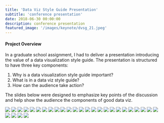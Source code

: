 ```yaml
---
title: 'Data Viz Style Guide Presentation'
subtitle: 'conference presentation'
date: 2018-06-30 00:00:00
description: conference presentation
featured_image: '/images/keynote/dvsg_21.jpeg'
---
```



#### Project Overview

In a graduate school assignment, I had to deliver a presentation introducing the value of a data visualization style guide. The presentation is structured to have three key components:
1. Why is a data visualization style guide important?
2. What is in a data viz style guide?
3. How can the audience take action?

The slides below were designed to emphasize key points of the discussion and help show the audience the components of good data viz. 
<br/>

<div class="gallery" data-columns="3">
    <img src="/images/keynote/dvsg_01.jpeg">
    <img src="/images/keynote/dvsg_02.jpeg">
    <img src="/images/keynote/dvsg_03.jpeg">
    <img src="/images/keynote/dvsg_04.jpeg">
    <img src="/images/keynote/dvsg_05.jpeg">
    <img src="/images/keynote/dvsg_06.jpeg">  
    <img src="/images/keynote/dvsg_07.jpeg">
    <img src="/images/keynote/dvsg_08.jpeg">
    <img src="/images/keynote/dvsg_09.jpeg">
    <img src="/images/keynote/dvsg_10.jpeg">
    <img src="/images/keynote/dvsg_11.jpeg">
    <img src="/images/keynote/dvsg_12.jpeg">
    <img src="/images/keynote/dvsg_13.jpeg">
    <img src="/images/keynote/dvsg_14.jpeg">
    <img src="/images/keynote/dvsg_15.jpeg">
    <img src="/images/keynote/dvsg_16.jpeg">
    <img src="/images/keynote/dvsg_17.jpeg">
    <img src="/images/keynote/dvsg_18.jpeg">
    <img src="/images/keynote/dvsg_19.jpeg">
    <img src="/images/keynote/dvsg_20.jpeg">
    <img src="/images/keynote/dvsg_21.jpeg">
    <img src="/images/keynote/dvsg_22.jpeg">
    <img src="/images/keynote/dvsg_23.jpeg">
    <img src="/images/keynote/dvsg_24.jpeg">
    <img src="/images/keynote/dvsg_25.jpeg">
    <img src="/images/keynote/dvsg_26.jpeg">
    <img src="/images/keynote/dvsg_27.jpeg"> 
    <img src="/images/keynote/dvsg_28.jpeg">
    <img src="/images/keynote/dvsg_29.jpeg">  
</div>